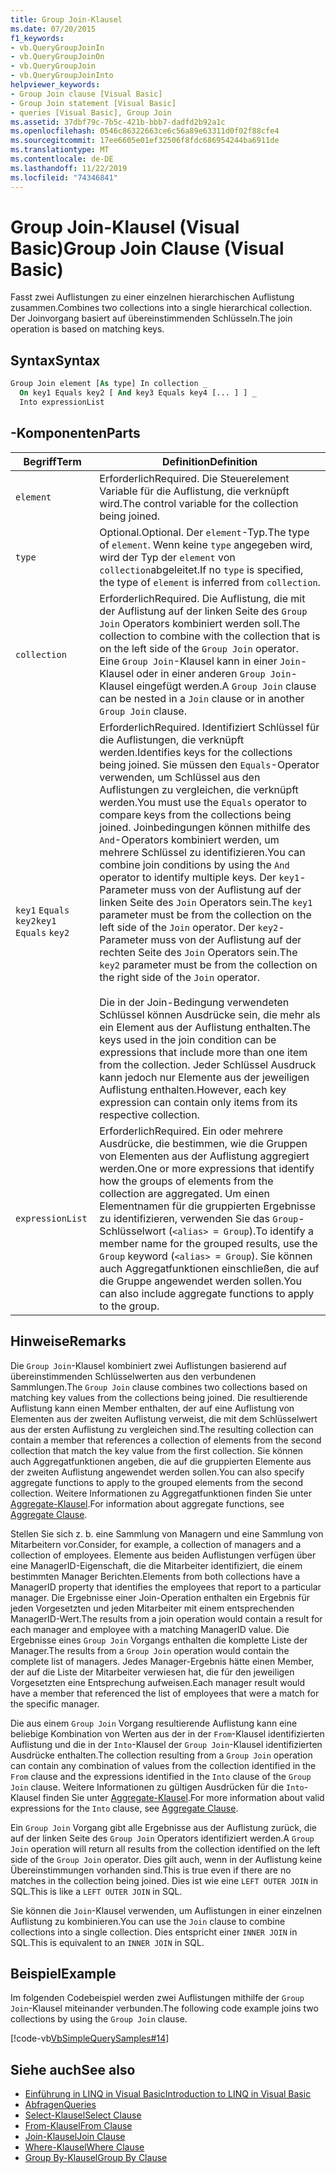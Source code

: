 ```yaml
---
title: Group Join-Klausel
ms.date: 07/20/2015
f1_keywords:
- vb.QueryGroupJoinIn
- vb.QueryGroupJoinOn
- vb.QueryGroupJoin
- vb.QueryGroupJoinInto
helpviewer_keywords:
- Group Join clause [Visual Basic]
- Group Join statement [Visual Basic]
- queries [Visual Basic], Group Join
ms.assetid: 37dbf79c-7b5c-421b-bbb7-dadfd2b92a1c
ms.openlocfilehash: 0546c86322663ce6c56a89e63311d0f02f88cfe4
ms.sourcegitcommit: 17ee6605e01ef32506f8fdc686954244ba6911de
ms.translationtype: MT
ms.contentlocale: de-DE
ms.lasthandoff: 11/22/2019
ms.locfileid: "74346841"
---
```

# <a name="group-join-clause-visual-basic"></a><span data-ttu-id="09731-102">Group Join-Klausel (Visual Basic)</span><span class="sxs-lookup"><span data-stu-id="09731-102">Group Join Clause (Visual Basic)</span></span>
<span data-ttu-id="09731-103">Fasst zwei Auflistungen zu einer einzelnen hierarchischen Auflistung zusammen.</span><span class="sxs-lookup"><span data-stu-id="09731-103">Combines two collections into a single hierarchical collection.</span></span> <span data-ttu-id="09731-104">Der Joinvorgang basiert auf übereinstimmenden Schlüsseln.</span><span class="sxs-lookup"><span data-stu-id="09731-104">The join operation is based on matching keys.</span></span>  
  
## <a name="syntax"></a><span data-ttu-id="09731-105">Syntax</span><span class="sxs-lookup"><span data-stu-id="09731-105">Syntax</span></span>  
  
```vb  
Group Join element [As type] In collection _  
  On key1 Equals key2 [ And key3 Equals key4 [... ] ] _  
  Into expressionList  
```  
  
## <a name="parts"></a><span data-ttu-id="09731-106">-Komponenten</span><span class="sxs-lookup"><span data-stu-id="09731-106">Parts</span></span>  
  
|<span data-ttu-id="09731-107">Begriff</span><span class="sxs-lookup"><span data-stu-id="09731-107">Term</span></span>|<span data-ttu-id="09731-108">Definition</span><span class="sxs-lookup"><span data-stu-id="09731-108">Definition</span></span>|  
|---|---|  
|`element`|<span data-ttu-id="09731-109">Erforderlich</span><span class="sxs-lookup"><span data-stu-id="09731-109">Required.</span></span> <span data-ttu-id="09731-110">Die Steuerelement Variable für die Auflistung, die verknüpft wird.</span><span class="sxs-lookup"><span data-stu-id="09731-110">The control variable for the collection being joined.</span></span>|  
|`type`|<span data-ttu-id="09731-111">Optional.</span><span class="sxs-lookup"><span data-stu-id="09731-111">Optional.</span></span> <span data-ttu-id="09731-112">Der `element`-Typ.</span><span class="sxs-lookup"><span data-stu-id="09731-112">The type of `element`.</span></span> <span data-ttu-id="09731-113">Wenn keine `type` angegeben wird, wird der Typ der `element` von `collection`abgeleitet.</span><span class="sxs-lookup"><span data-stu-id="09731-113">If no `type` is specified, the type of `element` is inferred from `collection`.</span></span>|  
|`collection`|<span data-ttu-id="09731-114">Erforderlich</span><span class="sxs-lookup"><span data-stu-id="09731-114">Required.</span></span> <span data-ttu-id="09731-115">Die Auflistung, die mit der Auflistung auf der linken Seite des `Group Join` Operators kombiniert werden soll.</span><span class="sxs-lookup"><span data-stu-id="09731-115">The collection to combine with the collection that is on the left side of the `Group Join` operator.</span></span> <span data-ttu-id="09731-116">Eine `Group Join`-Klausel kann in einer `Join`-Klausel oder in einer anderen `Group Join`-Klausel eingefügt werden.</span><span class="sxs-lookup"><span data-stu-id="09731-116">A `Group Join` clause can be nested in a `Join` clause or in another `Group Join` clause.</span></span>|  
|<span data-ttu-id="09731-117">`key1` `Equals` `key2`</span><span class="sxs-lookup"><span data-stu-id="09731-117">`key1` `Equals` `key2`</span></span>|<span data-ttu-id="09731-118">Erforderlich</span><span class="sxs-lookup"><span data-stu-id="09731-118">Required.</span></span> <span data-ttu-id="09731-119">Identifiziert Schlüssel für die Auflistungen, die verknüpft werden.</span><span class="sxs-lookup"><span data-stu-id="09731-119">Identifies keys for the collections being joined.</span></span> <span data-ttu-id="09731-120">Sie müssen den `Equals`-Operator verwenden, um Schlüssel aus den Auflistungen zu vergleichen, die verknüpft werden.</span><span class="sxs-lookup"><span data-stu-id="09731-120">You must use the `Equals` operator to compare keys from the collections being joined.</span></span> <span data-ttu-id="09731-121">Joinbedingungen können mithilfe des `And`-Operators kombiniert werden, um mehrere Schlüssel zu identifizieren.</span><span class="sxs-lookup"><span data-stu-id="09731-121">You can combine join conditions by using the `And` operator to identify multiple keys.</span></span> <span data-ttu-id="09731-122">Der `key1`-Parameter muss von der Auflistung auf der linken Seite des `Join` Operators sein.</span><span class="sxs-lookup"><span data-stu-id="09731-122">The `key1` parameter must be from the collection on the left side of the `Join` operator.</span></span> <span data-ttu-id="09731-123">Der `key2`-Parameter muss von der Auflistung auf der rechten Seite des `Join` Operators sein.</span><span class="sxs-lookup"><span data-stu-id="09731-123">The `key2` parameter must be from the collection on the right side of the `Join` operator.</span></span><br /><br /> <span data-ttu-id="09731-124">Die in der Join-Bedingung verwendeten Schlüssel können Ausdrücke sein, die mehr als ein Element aus der Auflistung enthalten.</span><span class="sxs-lookup"><span data-stu-id="09731-124">The keys used in the join condition can be expressions that include more than one item from the collection.</span></span> <span data-ttu-id="09731-125">Jeder Schlüssel Ausdruck kann jedoch nur Elemente aus der jeweiligen Auflistung enthalten.</span><span class="sxs-lookup"><span data-stu-id="09731-125">However, each key expression can contain only items from its respective collection.</span></span>|  
|`expressionList`|<span data-ttu-id="09731-126">Erforderlich</span><span class="sxs-lookup"><span data-stu-id="09731-126">Required.</span></span> <span data-ttu-id="09731-127">Ein oder mehrere Ausdrücke, die bestimmen, wie die Gruppen von Elementen aus der Auflistung aggregiert werden.</span><span class="sxs-lookup"><span data-stu-id="09731-127">One or more expressions that identify how the groups of elements from the collection are aggregated.</span></span> <span data-ttu-id="09731-128">Um einen Elementnamen für die gruppierten Ergebnisse zu identifizieren, verwenden Sie das `Group`-Schlüsselwort (`<alias> = Group`).</span><span class="sxs-lookup"><span data-stu-id="09731-128">To identify a member name for the grouped results, use the `Group` keyword (`<alias> = Group`).</span></span> <span data-ttu-id="09731-129">Sie können auch Aggregatfunktionen einschließen, die auf die Gruppe angewendet werden sollen.</span><span class="sxs-lookup"><span data-stu-id="09731-129">You can also include aggregate functions to apply to the group.</span></span>|  
  
## <a name="remarks"></a><span data-ttu-id="09731-130">Hinweise</span><span class="sxs-lookup"><span data-stu-id="09731-130">Remarks</span></span>  
 <span data-ttu-id="09731-131">Die `Group Join`-Klausel kombiniert zwei Auflistungen basierend auf übereinstimmenden Schlüsselwerten aus den verbundenen Sammlungen.</span><span class="sxs-lookup"><span data-stu-id="09731-131">The `Group Join` clause combines two collections based on matching key values from the collections being joined.</span></span> <span data-ttu-id="09731-132">Die resultierende Auflistung kann einen Member enthalten, der auf eine Auflistung von Elementen aus der zweiten Auflistung verweist, die mit dem Schlüsselwert aus der ersten Auflistung zu vergleichen sind.</span><span class="sxs-lookup"><span data-stu-id="09731-132">The resulting collection can contain a member that references a collection of elements from the second collection that match the key value from the first collection.</span></span> <span data-ttu-id="09731-133">Sie können auch Aggregatfunktionen angeben, die auf die gruppierten Elemente aus der zweiten Auflistung angewendet werden sollen.</span><span class="sxs-lookup"><span data-stu-id="09731-133">You can also specify aggregate functions to apply to the grouped elements from the second collection.</span></span> <span data-ttu-id="09731-134">Weitere Informationen zu Aggregatfunktionen finden Sie unter [Aggregate-Klausel](../../../visual-basic/language-reference/queries/aggregate-clause.md).</span><span class="sxs-lookup"><span data-stu-id="09731-134">For information about aggregate functions, see [Aggregate Clause](../../../visual-basic/language-reference/queries/aggregate-clause.md).</span></span>  
  
 <span data-ttu-id="09731-135">Stellen Sie sich z. b. eine Sammlung von Managern und eine Sammlung von Mitarbeitern vor.</span><span class="sxs-lookup"><span data-stu-id="09731-135">Consider, for example, a collection of managers and a collection of employees.</span></span> <span data-ttu-id="09731-136">Elemente aus beiden Auflistungen verfügen über eine ManagerID-Eigenschaft, die die Mitarbeiter identifiziert, die einem bestimmten Manager Berichten.</span><span class="sxs-lookup"><span data-stu-id="09731-136">Elements from both collections have a ManagerID property that identifies the employees that report to a particular manager.</span></span> <span data-ttu-id="09731-137">Die Ergebnisse einer Join-Operation enthalten ein Ergebnis für jeden Vorgesetzten und jeden Mitarbeiter mit einem entsprechenden ManagerID-Wert.</span><span class="sxs-lookup"><span data-stu-id="09731-137">The results from a join operation would contain a result for each manager and employee with a matching ManagerID value.</span></span> <span data-ttu-id="09731-138">Die Ergebnisse eines `Group Join` Vorgangs enthalten die komplette Liste der Manager.</span><span class="sxs-lookup"><span data-stu-id="09731-138">The results from a `Group Join` operation would contain the complete list of managers.</span></span> <span data-ttu-id="09731-139">Jedes Manager-Ergebnis hätte einen Member, der auf die Liste der Mitarbeiter verwiesen hat, die für den jeweiligen Vorgesetzten eine Entsprechung aufweisen.</span><span class="sxs-lookup"><span data-stu-id="09731-139">Each manager result would have a member that referenced the list of employees that were a match for the specific manager.</span></span>  
  
 <span data-ttu-id="09731-140">Die aus einem `Group Join` Vorgang resultierende Auflistung kann eine beliebige Kombination von Werten aus der in der `From`-Klausel identifizierten Auflistung und die in der `Into`-Klausel der `Group Join`-Klausel identifizierten Ausdrücke enthalten.</span><span class="sxs-lookup"><span data-stu-id="09731-140">The collection resulting from a `Group Join` operation can contain any combination of values from the collection identified in the `From` clause and the expressions identified in the `Into` clause of the `Group Join` clause.</span></span> <span data-ttu-id="09731-141">Weitere Informationen zu gültigen Ausdrücken für die `Into`-Klausel finden Sie unter [Aggregate-Klausel](../../../visual-basic/language-reference/queries/aggregate-clause.md).</span><span class="sxs-lookup"><span data-stu-id="09731-141">For more information about valid expressions for the `Into` clause, see [Aggregate Clause](../../../visual-basic/language-reference/queries/aggregate-clause.md).</span></span>  
  
 <span data-ttu-id="09731-142">Ein `Group Join` Vorgang gibt alle Ergebnisse aus der Auflistung zurück, die auf der linken Seite des `Group Join` Operators identifiziert werden.</span><span class="sxs-lookup"><span data-stu-id="09731-142">A `Group Join` operation will return all results from the collection identified on the left side of the `Group Join` operator.</span></span> <span data-ttu-id="09731-143">Dies gilt auch, wenn in der Auflistung keine Übereinstimmungen vorhanden sind.</span><span class="sxs-lookup"><span data-stu-id="09731-143">This is true even if there are no matches in the collection being joined.</span></span> <span data-ttu-id="09731-144">Dies ist wie eine `LEFT OUTER JOIN` in SQL.</span><span class="sxs-lookup"><span data-stu-id="09731-144">This is like a `LEFT OUTER JOIN` in SQL.</span></span>  
  
 <span data-ttu-id="09731-145">Sie können die `Join`-Klausel verwenden, um Auflistungen in einer einzelnen Auflistung zu kombinieren.</span><span class="sxs-lookup"><span data-stu-id="09731-145">You can use the `Join` clause to combine collections into a single collection.</span></span> <span data-ttu-id="09731-146">Dies entspricht einer `INNER JOIN` in SQL.</span><span class="sxs-lookup"><span data-stu-id="09731-146">This is equivalent to an `INNER JOIN` in SQL.</span></span>  
  
## <a name="example"></a><span data-ttu-id="09731-147">Beispiel</span><span class="sxs-lookup"><span data-stu-id="09731-147">Example</span></span>  
 <span data-ttu-id="09731-148">Im folgenden Codebeispiel werden zwei Auflistungen mithilfe der `Group Join`-Klausel miteinander verbunden.</span><span class="sxs-lookup"><span data-stu-id="09731-148">The following code example joins two collections by using the `Group Join` clause.</span></span>  
  
 [!code-vb[VbSimpleQuerySamples#14](~/samples/snippets/visualbasic/VS_Snippets_VBCSharp/VbSimpleQuerySamples/VB/QuerySamples1.vb#14)]  
  
## <a name="see-also"></a><span data-ttu-id="09731-149">Siehe auch</span><span class="sxs-lookup"><span data-stu-id="09731-149">See also</span></span>

- [<span data-ttu-id="09731-150">Einführung in LINQ in Visual Basic</span><span class="sxs-lookup"><span data-stu-id="09731-150">Introduction to LINQ in Visual Basic</span></span>](../../../visual-basic/programming-guide/language-features/linq/introduction-to-linq.md)
- [<span data-ttu-id="09731-151">Abfragen</span><span class="sxs-lookup"><span data-stu-id="09731-151">Queries</span></span>](../../../visual-basic/language-reference/queries/index.md)
- [<span data-ttu-id="09731-152">Select-Klausel</span><span class="sxs-lookup"><span data-stu-id="09731-152">Select Clause</span></span>](../../../visual-basic/language-reference/queries/select-clause.md)
- [<span data-ttu-id="09731-153">From-Klausel</span><span class="sxs-lookup"><span data-stu-id="09731-153">From Clause</span></span>](../../../visual-basic/language-reference/queries/from-clause.md)
- [<span data-ttu-id="09731-154">Join-Klausel</span><span class="sxs-lookup"><span data-stu-id="09731-154">Join Clause</span></span>](../../../visual-basic/language-reference/queries/join-clause.md)
- [<span data-ttu-id="09731-155">Where-Klausel</span><span class="sxs-lookup"><span data-stu-id="09731-155">Where Clause</span></span>](../../../visual-basic/language-reference/queries/where-clause.md)
- [<span data-ttu-id="09731-156">Group By-Klausel</span><span class="sxs-lookup"><span data-stu-id="09731-156">Group By Clause</span></span>](../../../visual-basic/language-reference/queries/group-by-clause.md)
